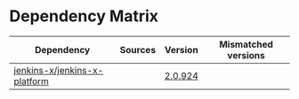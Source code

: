 # Dependency Matrix

Dependency | Sources | Version | Mismatched versions
---------- | ------- | ------- | -------------------
[jenkins-x/jenkins-x-platform](https://github.com/jenkins-x/jenkins-x-platform) |  | [2.0.924](https://github.com/jenkins-x/jenkins-x-platform/releases/tag/v2.0.924) | 

